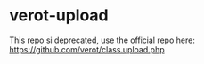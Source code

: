 verot-upload
============

This repo si deprecated, use the official repo here: https://github.com/verot/class.upload.php
